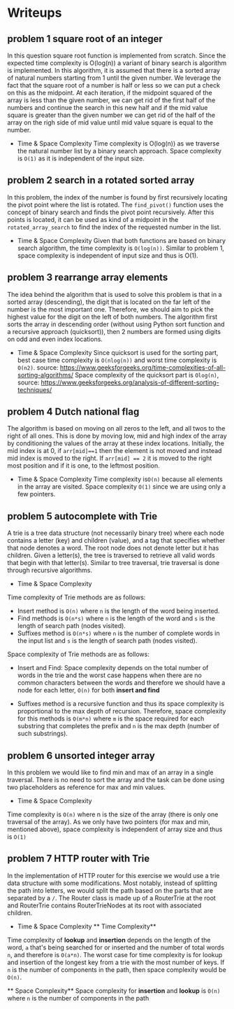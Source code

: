 # Writeups

## problem 1 square root of an integer

In this question square root function is implemented from scratch. Since the expected time complexity is O(log(n))
a variant of binary search is algorithm is implemented. In this algorithm, it is assumed that there is a sorted array
of natural numbers starting from 1 until the given number. We leverage the fact that the square root of a number
is half or less so we can put a check on this as the midpoint. At each iteration, if the midpoint squared of the array is less
than the given number, we can get rid of the first half of the numbers and continue the search in this new half
and if the mid value square is greater than the given number we can get rid of the half of the array on the righ side
of mid value until mid value square is equal to the number. 

- Time & Space Complexity
Time complexity is O(log(n)) as we traverse the natural number list by a binary search approach. Space complexity is `O(1)`
  as it is independent of the input size.


## problem 2 search in a rotated sorted array

In this problem, the index of the number is found by first recursively locating the pivot point where the list is rotated.
The `find_pivot()` function uses the concept of binary search and finds the pivot point recursively. After this points
is located, it can be used as kind of a midpoint in the `rotated_array_search` to find the index of the requested number
in the list. 

- Time & Space Complexity
Given that both functions are based on binary search algorithm, the time complexity is `O(log(n))`. Similar
to problem 1, space complexity is independent of input size and thus is O(1).

## problem 3 rearrange array elements

The idea behind the algorithm that is used to solve this problem is that in a sorted array (descending), the digit that
is located on the far left of the number is the most important one. Therefore, we should aim to pick the highest value
for the digit on the left of both numbers. The algorithm first sorts the array in descending order (without using Python
sort function and a recursive approach (quicksort)), then 2 numbers are formed using digits on odd and even index locations. 

- Time & Space Complexity
Since quicksort is used for the sorting part, best case time complexity is `O(nlog(n))` and worst time complexity is `O(n2)`. 
source: https://www.geeksforgeeks.org/time-complexities-of-all-sorting-algorithms/ 
Space complexity of the quicksort part is `Olog(n)`, source: https://www.geeksforgeeks.org/analysis-of-different-sorting-techniques/

## problem 4 Dutch national flag

The algorithm is based on moving on all zeros to the left, and all twos to the right of all ones. This is done by 
moving low, mid and high index of the array by conditioning the values of the array at these index locations. Initially,
the mid index is at 0, if `arr[mid]==1` then the element is not moved and instead mid index is moved to the right. If 
`arr[mid] == 2` it is moved to the right most position and if it is one, to the leftmost position. 

- Time & Space Complexity
Time complexity is`O(n)` because all elements in the array are visited. Space complexity `O(1)` since we are using only
  a few pointers.

## problem 5 autocomplete with Trie

A trie is a tree data structure (not necessarily binary tree) where each node contains a letter (key) and children (value),
and a tag that specifies whether that node denotes a word. The root node does not denote letter but it has children.
Given a letter(s), the tree is traversed to retrieve all valid words that begin with that letter(s). Similar to tree
traversal, trie traversal is done through recursive algorithms. 

- Time & Space Complexity

Time complexity of Trie methods are as follows:

- Insert method is `O(n)` where `n` is the length of the word being inserted.
- Find methods is `O(n*s)` where `n` is the length of the word and `s` is the length of search path (nodes visited).
- Suffixes method is `O(n*s)` where `n` is the number of complete words in the input list and `s` is the length of search path (nodes visited).

Space complexity of Trie methods are as follows:

- Insert and Find: Space complexity depends on the total number of words in the trie and the worst case happens when there are no common 
characters between the words and therefore we should have a node for each letter, `O(n)` for both **insert and find**
  
- Suffixes method is a recursive function and thus its space complexity is proportional to the max depth of recursion.
Therefore, space complexity for this methods is `O(m*n)` where `m` is the space required for each substring that completes
  the prefix and `n` is the max depth (number of such substrings).

## problem 6 unsorted integer array

In this problem we would like to find min and max of an array in a single traversal. There is no need to sort the array
and the task can be done using two placeholders as reference for max and min values. 

- Time & Space Complexity

Time complexity is `O(n)` where n is the size of the array (there is only one traversal of the array). As we only have 
  two pointers (for max and min, mentioned above), space complexity is independent of array size and thus is `O(1)`

## problem 7 HTTP router with Trie

In the implementation of HTTP router for this exercise we would use a trie data structure with some modifications. Most
notably, instead of splitting the path into letters, we would split the path based on the parts that are separated by 
a `/`. The Router class is made up of a RouterTrie at the root and RouterTrie contains RouterTrieNodes at its root with
associated children. 

- Time & Space Complexity
** Time Complexity**
  

Time complexity of **lookup** and **insertion** depends on the length of the word, `a` that's being searched for or inserted 
and the number of total words `n`, and therefore is `O(a*n)`. The worst case for time complexity is for lookup and
insertion of the longest key from a trie with the most number of keys. If `n` is the number of components
in the path, then space complexity would be `O(n)`.
  

** Space Complexity**
Space complexity for **insertion** and **lookup** is `O(n)` where `n` is the number of components in the path